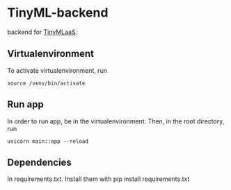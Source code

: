 # TinyML-backend

backend for [TinyMLaaS](https://github.com/JeHugawa/TinyMLaaS-main/).

## Virtualenvironment

To activate virtualenvironment, run

```
source /venv/bin/activate
```

## Run app

In order to run app, be in the virtualenvironment. Then, in the root directory, run

```
uvicorn main::app --reload
```

## Dependencies

In requirements.txt. Install them with pip install requirements.txt
